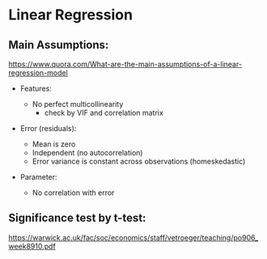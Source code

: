 Linear Regression
===

Main Assumptions:
---
https://www.quora.com/What-are-the-main-assumptions-of-a-linear-regression-model

* Features:
    * No perfect multicollinearity
        * check by VIF and correlation matrix
        
* Error (residuals):
    * Mean is zero
    * Independent (no autocorrelation)
    * Error variance is constant across observations (homeskedastic)

* Parameter:
    * No correlation with error
    
Significance test by t-test:
---
https://warwick.ac.uk/fac/soc/economics/staff/vetroeger/teaching/po906_week8910.pdf
